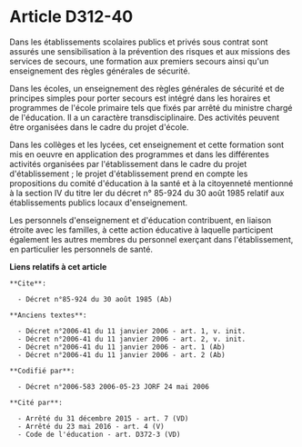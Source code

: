 # Article D312-40

Dans les établissements scolaires publics et privés sous contrat sont assurés une sensibilisation à la prévention des risques
et aux missions des services de secours, une formation aux premiers secours ainsi qu'un enseignement des règles générales de
sécurité. 

Dans les écoles, un enseignement des règles générales de sécurité et de principes simples pour porter secours est intégré
dans les horaires et programmes de l'école primaire tels que fixés par arrêté du ministre chargé de l'éducation. Il a un
caractère transdisciplinaire. Des activités peuvent être organisées dans le cadre du projet d'école. 

Dans les collèges et les lycées, cet enseignement et cette formation sont mis en oeuvre en application des programmes et dans
les différentes activités organisées par l'établissement dans le cadre du projet d'établissement ; le projet d'établissement
prend en compte les propositions du comité d'éducation à la santé et à la citoyenneté mentionné à la section IV du titre Ier
du décret n° 85-924 du 30 août 1985 relatif aux établissements publics locaux d'enseignement. 

Les personnels d'enseignement et d'éducation contribuent, en liaison étroite avec les familles, à cette action éducative à
laquelle participent également les autres membres du personnel exerçant dans l'établissement, en particulier les personnels
de santé.

**Liens relatifs à cet article**

	**Cite**:

	  - Décret n°85-924 du 30 août 1985 (Ab)

	**Anciens textes**:

	  - Décret n°2006-41 du 11 janvier 2006 - art. 1, v. init.
	  - Décret n°2006-41 du 11 janvier 2006 - art. 2, v. init.
	  - Décret n°2006-41 du 11 janvier 2006 - art. 1 (Ab)
	  - Décret n°2006-41 du 11 janvier 2006 - art. 2 (Ab)

	**Codifié par**:

	  - Décret n°2006-583 2006-05-23 JORF 24 mai 2006

	**Cité par**:

	  - Arrêté du 31 décembre 2015 - art. 7 (VD)
	  - Arrêté du 23 mai 2016 - art. 4 (V)
	  - Code de l'éducation - art. D372-3 (VD)
